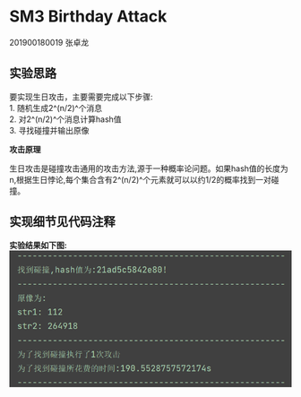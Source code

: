 # SM3 Birthday Attack

201900180019 张卓龙

## 实验思路

要实现生日攻击，主要需要完成以下步骤:    
    1. 随机生成2^(n/2)^个消息  
    2. 对2^(n/2)^个消息计算hash值   
    3. 寻找碰撞并输出原像   
    
**攻击原理**

生日攻击是碰撞攻击通用的攻击方法,源于一种概率论问题。如果hash值的长度为n,根据生日悖论,每个集合含有2^(n/2)^个元素就可以以约1/2的概率找到一对碰撞。

## 实现细节见代码注释

**实验结果如下图:**
![攻击结果](https://github.com/Zhang-SDU/cst-project/blob/main/SM3/sm3_birthday_attack/result.png)
